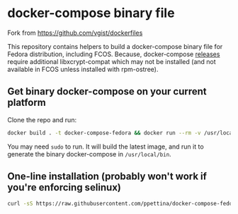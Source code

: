 # docker-compose binary file

Fork from <https://github.com/vgist/dockerfiles>

This repository contains helpers to build a docker-compose binary file for Fedora distribution, including FCOS. Because, docker-compose [releases](https://github.com/docker/compose/releases) require additional libxcrypt-compat which may  not be installed (and not available in FCOS unless installed with rpm-ostree).

## Get binary docker-compose on your current platform

Clone the repo and run:
```bash
docker build . -t docker-compose-fedora && docker run --rm -v /usr/local/bin:/dist docker-compose-fedora && docker rmi docker-compose-fedora
```

You may need `sudo` to run. It will build the latest image, and run it to generate the binary docker-compose in `/usr/local/bin`.

## One-line installation (probably won't work if you're enforcing selinux)

```bash
curl -sS https://raw.githubusercontent.com/ppettina/docker-compose-fedora/master/install_docker_compose.sh | bash
```
